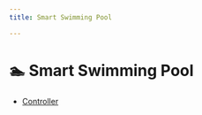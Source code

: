 ```yaml
---
title: Smart Swimming Pool

---
```


# 🏊 Smart Swimming Pool

- [Controller](https://smart-swimmingpool.github.io/pool-controller/)
